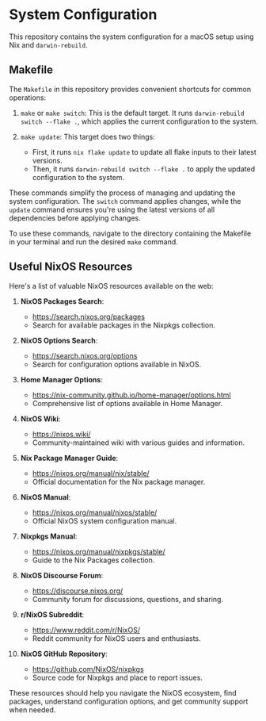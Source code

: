 # System Configuration

This repository contains the system configuration for a macOS setup using Nix and `darwin-rebuild`.

## Makefile

The `Makefile` in this repository provides convenient shortcuts for common operations:

1. `make` or `make switch`: This is the default target. It runs `darwin-rebuild switch --flake .`, which applies the current configuration to the system.

2. `make update`: This target does two things:
   - First, it runs `nix flake update` to update all flake inputs to their latest versions.
   - Then, it runs `darwin-rebuild switch --flake .` to apply the updated configuration to the system.

These commands simplify the process of managing and updating the system configuration. The `switch` command applies changes, while the `update` command ensures you're using the latest versions of all dependencies before applying changes.

To use these commands, navigate to the directory containing the Makefile in your terminal and run the desired `make` command.


## Useful NixOS Resources

Here's a list of valuable NixOS resources available on the web:

1. **NixOS Packages Search**:
   - https://search.nixos.org/packages
   - Search for available packages in the Nixpkgs collection.

2. **NixOS Options Search**:
   - https://search.nixos.org/options
   - Search for configuration options available in NixOS.

3. **Home Manager Options**:
   - https://nix-community.github.io/home-manager/options.html
   - Comprehensive list of options available in Home Manager.

4. **NixOS Wiki**:
   - https://nixos.wiki/
   - Community-maintained wiki with various guides and information.

5. **Nix Package Manager Guide**:
   - https://nixos.org/manual/nix/stable/
   - Official documentation for the Nix package manager.

6. **NixOS Manual**:
   - https://nixos.org/manual/nixos/stable/
   - Official NixOS system configuration manual.

7. **Nixpkgs Manual**:
   - https://nixos.org/manual/nixpkgs/stable/
   - Guide to the Nix Packages collection.

8. **NixOS Discourse Forum**:
   - https://discourse.nixos.org/
   - Community forum for discussions, questions, and sharing.

9. **r/NixOS Subreddit**:
   - https://www.reddit.com/r/NixOS/
   - Reddit community for NixOS users and enthusiasts.

10. **NixOS GitHub Repository**:
    - https://github.com/NixOS/nixpkgs
    - Source code for Nixpkgs and place to report issues.

These resources should help you navigate the NixOS ecosystem, find packages, understand configuration options, and get community support when needed.